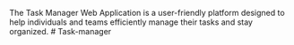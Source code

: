 The Task Manager Web Application is a user-friendly platform designed to help individuals and teams efficiently manage their tasks and stay organized. # Task-manager
